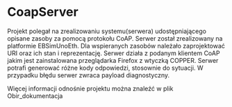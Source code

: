 # CoapServer

Projekt polegał na zrealizowaniu systemu(serwera) udostępniającego opisane zasoby za pomocą protokołu CoAP. Serwer został zrealizowany na platformie EBSimUnoEth. Dla wspieranych
zasobów należało zaprojektować URI oraz ich stan i reprezentację. Serwer działa z podanym klientem CoAP jakim jest zainstalowana przeglądarka Firefox z wtyczką COPPER.
Serwer potrafi generować różne kody odpowiedzi, stosownie do sytuacji. W przypadku błędu serwer zwraca payload diagnostyczny. 

Więcej informacji odnośnie projektu można znaleźć w plik Obir_dokumentacja
